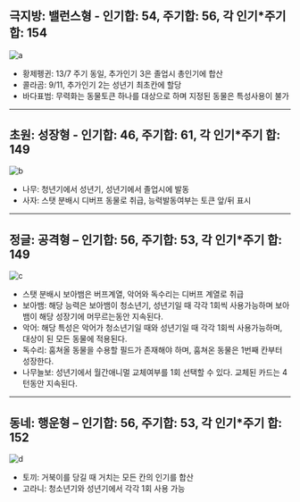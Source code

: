 #

## 극지방: 밸런스형 - 인기합: 54, 주기합: 56, 각 인기*주기 합: 154

![a](표/a.png)

- 황제펭귄: 13/7 주기 동일, 추가인기 3은 졸업시 총인기에 합산
- 콜라곰: 9/11, 추가인기 2는 성년기 최초칸에 할당
- 바다표범: 무력화는 동물토큰 하나를 대상으로 하며 지정된 동물은 특성사용이 불가

---

## 초원: 성장형 - 인기합: 46, 주기합: 61, 각 인기*주기 합: 149

![b](표/b.png)

- 나무: 청년기에서 성년기, 성년기에서 졸업시에 발동
- 사자: 스탯 분배시 디버프 동물로 취급, 능력발동여부는 토큰 앞/뒤 표시

---

## 정글: 공격형 – 인기합: 56, 주기합: 53, 각 인기*주기 합: 149

![c](표/c.png)

- 스탯 분배시 보아뱀은 버프계열, 악어와 독수리는 디버프 계열로 취급
- 보아뱀: 해당 능력은 보아뱀이 청소년기, 성년기일 때 각각 1회씩 사용가능하며 보아뱀이 해당 성장기에 머무르는동안 지속된다.
- 악어: 해당 특성은 악어가 청소년기일 때와 성년기일 때 각각 1회씩 사용가능하며, 대상이 된 모든 동물에 적용된다. 
- 독수리: 훔쳐올 동물을 수용할 필드가 존재해야 하며, 훔쳐온 동물은 1번째 칸부터 성장한다.
- 나무늘보: 성년기에서 월간애니멀 교체여부를 1회 선택할 수 있다. 교체된 카드는 4턴동안 지속된다.

---

## 동네: 행운형 – 인기합: 56, 주기합: 53, 각 인기*주기 합: 152

![d](표/d.png)

- 토끼: 거북이를 당길 때 거치는 모든 칸의 인기를 합산
- 고라니: 청소년기와 성년기에서 각각 1회 사용 가능
